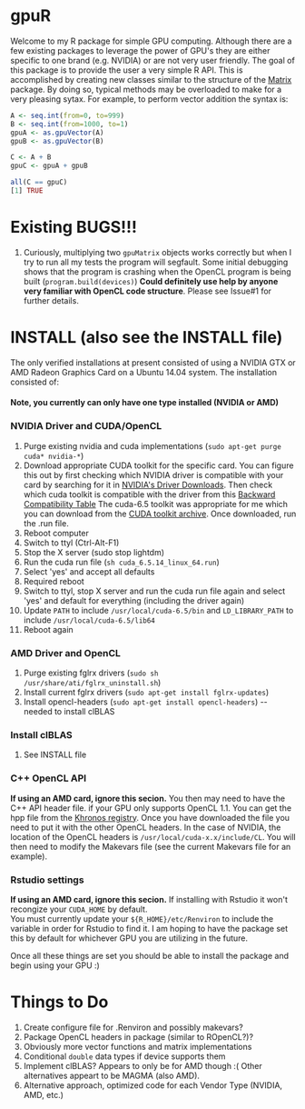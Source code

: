 # gpuR
Welcome to my R package for simple GPU computing.  Although there are a few
existing packages to leverage the power of GPU's they are either specific
to one brand (e.g. NVIDIA) or are not very user friendly.  The goal of this
package is to provide the user a very simple R API.  This is accomplished by
creating new classes similar to the structure of the [Matrix](http://cran.r-project.org/web/packages/Matrix/index.html)
package.  By doing so, typical methods may be overloaded to make for a very
pleasing sytax.  For example, to perform vector addition the syntax is: 

```r
A <- seq.int(from=0, to=999)
B <- seq.int(from=1000, to=1)
gpuA <- as.gpuVector(A)
gpuB <- as.gpuVector(B)

C <- A + B
gpuC <- gpuA + gpuB

all(C == gpuC)
[1] TRUE
```

# Existing BUGS!!!
1. Curiously, multiplying two `gpuMatrix` objects works correctly but when
I try to run all my tests the program will segfault.  Some initial debugging
shows that the program is crashing when the OpenCL program is being built
(`program.build(devices)`) **Could definitely use help by anyone very familiar 
with OpenCL code structure**.  Please see Issue#1 for further details.

# INSTALL (also see the INSTALL file)

The only verified installations at present consisted of using a NVIDIA GTX or
AMD Radeon Graphics Card on a Ubuntu 14.04 system.  The installation 
consisted of:

#### Note, you currently can only have one type installed (NVIDIA or AMD)

### NVIDIA Driver and CUDA/OpenCL
1. Purge existing nvidia and cuda implementations 
(`sudo apt-get purge cuda* nvidia-*`)
2. Download appropriate CUDA toolkit for the specific card.  You can figure 
this out by first checking which NVIDIA driver is compatible with your card
by searching for it in [NVIDIA's Driver Downloads](http://www.nvidia.com/Download/index.aspx?lang=en-us).
Then check which cuda toolkit is compatible with the driver from this
[Backward Compatibility Table](http://docs.roguewave.com/totalview/8.14.1/html/index.html#page/User_Guides/totalviewug-about-cuda.31.4.html)
The cuda-6.5 toolkit was appropriate for me which you can download from the 
[CUDA toolkit archive](https://developer.nvidia.com/cuda-toolkit-archive).
Once downloaded, run the .run file.
3. Reboot computer
4. Switch to ttyl (Ctrl-Alt-F1)
5. Stop the X server (sudo stop lightdm)
6. Run the cuda run file (`sh cuda_6.5.14_linux_64.run`)
7. Select 'yes' and accept all defaults
8. Required reboot
9. Switch to ttyl, stop X server and run the cuda run file again and select 
'yes' and default for everything (including the driver again)
10. Update `PATH` to include `/usr/local/cuda-6.5/bin` and `LD_LIBRARY_PATH`
to include `/usr/local/cuda-6.5/lib64`
11. Reboot again

### AMD Driver and OpenCL
1. Purge existing fglrx drivers (`sudo sh /usr/share/ati/fglrx_uninstall.sh`)
2. Install current fglrx drivers (`sudo apt-get install fglrx-updates`)
3. Install opencl-headers (`sudo apt-get install opencl-headers`) -- needed
to install clBLAS

### Install clBLAS
1. See INSTALL file

### C++ OpenCL API
**If using an AMD card, ignore this secion.**
You then may need to have the C++ API header file.  if your GPU only
supports OpenCL 1.1.  You can get the hpp file from the 
[Khronos registry](https://www.khronos.org/registry/cl/api/1.1/cl.hpp).  Once
you have downloaded the file you need to put it with the other OpenCL headers.
In the case of NVIDIA, the location of the OpenCL headers is 
`/usr/local/cuda-x.x/include/CL`.  You will then need to modify the Makevars
file (see the current Makevars file for an example).

### Rstudio settings
**If using an AMD card, ignore this secion.**
If installing with Rstudio it won't recongize your `CUDA_HOME` by default.  
You must currently update your `${R_HOME}/etc/Renviron` to include the variable 
in order for Rstudio to find it.  I am hoping to have the package set this
by default for whichever GPU you are utilizing in the future.

Once all these things are set you should be able to install the package 
and begin using your GPU :)

# Things to Do
1. Create configure file for .Renviron and possibly makevars?
2. Package OpenCL headers in package (similar to ROpenCL?)?
3. Obviously more vector functions and matrix implementations
4. Conditional `double` data types if device supports them
5. Implement clBLAS?  Appears to only be for AMD though :(  Other alternatives
appeart to be MAGMA (also AMD).
6. Alternative approach, optimized code for each Vendor Type (NVIDIA, AMD, etc.)